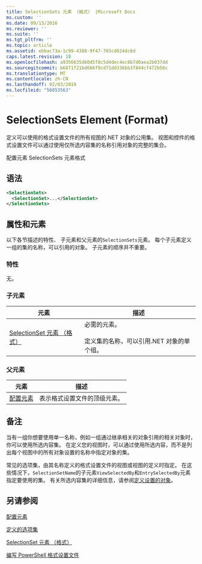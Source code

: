 ```yaml
---
title: SelectionSets 元素 （格式） |Microsoft Docs
ms.custom: ''
ms.date: 09/13/2016
ms.reviewer: ''
ms.suite: ''
ms.tgt_pltfrm: ''
ms.topic: article
ms.assetid: ebbac73a-1c99-4388-9f47-703cd024dc6d
caps.latest.revision: 18
ms.openlocfilehash: a9356635d60d5f8c5d4dec4ec8b7d0aea2b037dd
ms.sourcegitcommit: b6871f21bd666f9cd71dd336bb3f844cf472b56c
ms.translationtype: MT
ms.contentlocale: zh-CN
ms.lasthandoff: 02/03/2019
ms.locfileid: "56853563"
---
```

# <a name="selectionsets-element-format"></a>SelectionSets Element (Format)

定义可以使用的格式设置文件的所有视图的.NET 对象的公用集。 视图和控件的格式设置文件可以通过使用仅所选内容集的名称引用对象的完整的集合。

配置元素 SelectionSets 元素格式

## <a name="syntax"></a>语法

```xml
<SelectionSets>
  <SelectionSet>...</SelectionSet>
</SelectionSets>
```

## <a name="attributes-and-elements"></a>属性和元素

以下各节描述的特性、 子元素和父元素的`SelectionSets`元素。 每个子元素定义一组的集的名称，可以引用的对象。 子元素的顺序并不重要。

### <a name="attributes"></a>特性

无。

### <a name="child-elements"></a>子元素

|元素|描述|
|-------------|-----------------|
|[SelectionSet 元素 （格式）](./selectionset-element-format.md)|必需的元素。<br /><br /> 定义集的名称，可以引用.NET 对象的单个组。|

### <a name="parent-elements"></a>父元素

|元素|描述|
|-------------|-----------------|
|[配置元素](./configuration-element-format.md)|表示格式设置文件的顶级元素。|

## <a name="remarks"></a>备注

当有一组你想要使用单一名称，例如一组通过继承相关的对象引用的相关对象时，你可以使用所选内容集。 在定义您的视图时，可以通过使用所选内容，而不是列出每个视图中的所有对象设置的名称中指定对象的集。

常见的选项集，由其名称定义的格式设置文件的视图或视图的定义时指定。 在这些情况下，`SelectionSetName`的子元素`ViewSelectedBy`和`EntrySelectedBy`元素指定要使用的集。 有关所选内容集的详细信息，请参阅[定义设置的对象](./defining-selection-sets.md)。

## <a name="see-also"></a>另请参阅

[配置元素](./configuration-element-format.md)

[定义的选项集](./defining-selection-sets.md)

[SelectionSet 元素 （格式）](./selectionset-element-format.md)

[编写 PowerShell 格式设置文件](./writing-a-powershell-formatting-file.md)
